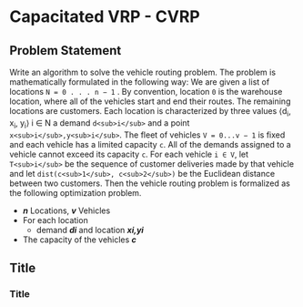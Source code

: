 # Capacitated VRP - CVRP

## Problem Statement

Write an algorithm to solve the vehicle routing problem. The problem is mathematically formulated in the following way: We are given a list of locations `N = 0 . . . n − 1` . By convention, location `0` is the warehouse location, where all of the vehicles start and end their routes. The remaining locations are customers. Each location is characterized by three values ⟨d<sub>i</sub>, x<sub>i</sub>, y<sub>i</sub>⟩ i ∈ N a demand `d<sub>i</sub>` and a point `x<sub>i</sub>,y<sub>i</sub>`. The fleet of vehicles `V = 0...v − 1` is fixed and each vehicle has a limited capacity `c`. All of the demands assigned to a vehicle cannot exceed its capacity `c`. For each vehicle `i ∈ V`, let `T<sub>i</sub>` be the sequence of customer deliveries made by that vehicle and let `dist(c<sub>1</sub>, c<sub>2</sub>)` be the Euclidean distance between two customers. Then the vehicle routing problem is formalized as the following optimization problem.

* *__n__* Locations, *__v__* Vehicles
* For each location
  * demand *__di__* and location *__xi,yi__*
* The capacity of the vehicles *__c__*

## Title

### Title
